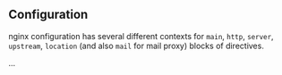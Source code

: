 Configuration
---
nginx configuration has several different contexts for `main`, `http`, `server`, `upstream`, `location` (and also `mail` for mail proxy) blocks of directives.

...